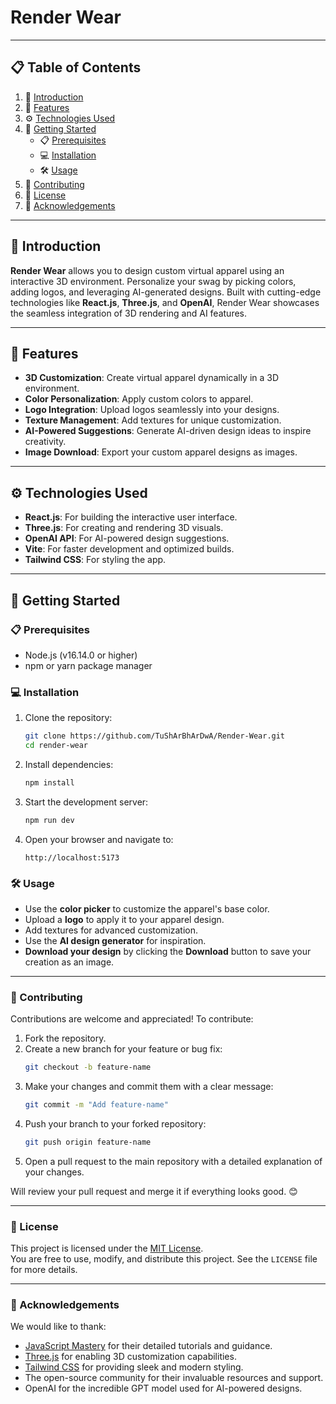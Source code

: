 # Render Wear  


---

## 📋 Table of Contents

1. 🤖 [Introduction](#introduction)  
2. 🔋 [Features](#features)  
3. ⚙️ [Technologies Used](#technologies-used)  
4. 🚀 [Getting Started](#getting-started)  
   - 📋 [Prerequisites](#prerequisites)  
   - 💻 [Installation](#installation)  
   - 🛠️ [Usage](#usage)  
5. 🤝 [Contributing](#contributing)  
6. 📜 [License](#license)  
7. 🌟 [Acknowledgements](#acknowledgements)  

---

## 🤖 Introduction  

**Render Wear** allows you to design custom virtual apparel using an interactive 3D environment. Personalize your swag by picking colors, adding logos, and leveraging AI-generated designs. Built with cutting-edge technologies like **React.js**, **Three.js**, and **OpenAI**, Render Wear showcases the seamless integration of 3D rendering and AI features.  

---

## 🔋 Features  

- **3D Customization**: Create virtual apparel dynamically in a 3D environment.  
- **Color Personalization**: Apply custom colors to apparel.  
- **Logo Integration**: Upload logos seamlessly into your designs.  
- **Texture Management**: Add textures for unique customization.  
- **AI-Powered Suggestions**: Generate AI-driven design ideas to inspire creativity.  
- **Image Download**: Export your custom apparel designs as images.  

---

## ⚙️ Technologies Used  

- **React.js**: For building the interactive user interface.  
- **Three.js**: For creating and rendering 3D visuals.  
- **OpenAI API**: For AI-powered design suggestions.  
- **Vite**: For faster development and optimized builds.  
- **Tailwind CSS**: For styling the app.  

---

## 🚀 Getting Started  

### 📋 Prerequisites  

- Node.js (v16.14.0 or higher)  
- npm or yarn package manager  

### 💻 Installation  

1. Clone the repository:  
   ```bash
   git clone https://github.com/TuShArBhArDwA/Render-Wear.git
   cd render-wear
2. Install dependencies:
   ```bash
   npm install
3. Start the development server:
   ```bash
   npm run dev
4. Open your browser and navigate to:
   ```arduino
   http://localhost:5173

### 🛠️ Usage  

- Use the **color picker** to customize the apparel's base color.  
- Upload a **logo** to apply it to your apparel design.  
- Add textures for advanced customization.  
- Use the **AI design generator** for inspiration.  
- **Download your design** by clicking the **Download** button to save your creation as an image.  

---

### 🤝 Contributing  

Contributions are welcome and appreciated! To contribute:  

1. Fork the repository.  
2. Create a new branch for your feature or bug fix:  
   ```bash
   git checkout -b feature-name
3. Make your changes and commit them with a clear message:
   ```bash
   git commit -m "Add feature-name"
4. Push your branch to your forked repository:
   ```bash
   git push origin feature-name
5. Open a pull request to the main repository with a detailed explanation of your changes.

Will review your pull request and merge it if everything looks good. 😊

---
### 📝 License  

This project is licensed under the [MIT License](LICENSE).  
You are free to use, modify, and distribute this project. See the `LICENSE` file for more details.  

---

### 🙌 Acknowledgements  

We would like to thank:  

- [JavaScript Mastery](https://www.youtube.com/@javascriptmastery/videos) for their detailed tutorials and guidance.  
- [Three.js](https://threejs.org/) for enabling 3D customization capabilities.  
- [Tailwind CSS](https://tailwindcss.com/) for providing sleek and modern styling.  
- The open-source community for their invaluable resources and support.  
- OpenAI for the incredible GPT model used for AI-powered designs.
